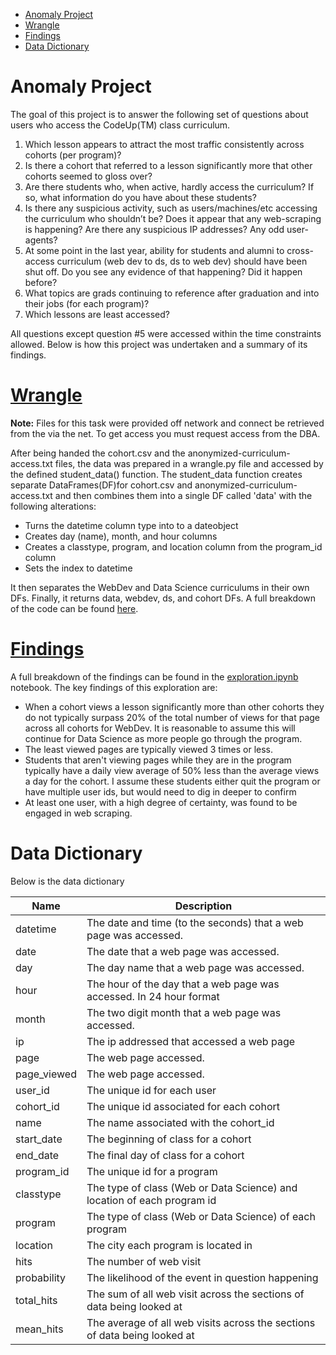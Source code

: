 - [Anomaly Project](#anomaly-project)
- [Wrangle](#wrangle)
- [Findings](#findings)
- [Data Dictionary](#data-dictionary)
  
# Anomaly Project
The goal of this project is to answer the following set of questions about users who access the CodeUp(TM) class curriculum.

1. Which lesson appears to attract the most traffic consistently across cohorts (per program)?
2. Is there a cohort that referred to a lesson significantly more that other cohorts seemed to gloss over? 
3. Are there students who, when active, hardly access the curriculum? If so, what information do you have about these students? 
4. Is there any suspicious activity, such as users/machines/etc accessing the curriculum who shouldn’t be? Does it appear that any web-scraping is happening? Are there any suspicious IP addresses? Any odd user-agents? 
5. At some point in the last year, ability for students and alumni to cross-access curriculum (web dev to ds, ds to web dev) should have been shut off. Do you see any evidence of that happening? Did it happen before? 
6. What topics are grads continuing to reference after graduation and into their jobs (for each program)? 
7. Which lessons are least accessed? 

All questions except question #5 were accessed within the time constraints allowed. Below is how this project was undertaken and a summary of its findings.

# [Wrangle](https://github.com/datastraine/anomaly-project/blob/main/wrangle.py)
**Note:** Files for this task were provided off network and connect be retrieved from the via the net. To get access you must request access from the DBA.

After being handed the cohort.csv and the anonymized-curriculum-access.txt files, the data was prepared in a wrangle.py file and accessed by the defined student_data() function. The student_data function creates separate DataFrames(DF)for cohort.csv and anonymized-curriculum-access.txt and then combines them into a single DF called 'data' with the following alterations:
    
  * Turns the datetime column type into to a dateobject
  * Creates day (name), month, and hour columns
  * Creates a classtype, program, and location column from the program_id column
  * Sets the index to datetime
   
It then separates the WebDev and Data Science curriculums in their own DFs. Finally, it returns data, webdev, ds, and cohort DFs. A full breakdown of the code can be found [here](https://github.com/datastraine/anomaly-project/blob/main/wrangle.py). 

# [Findings](https://github.com/datastraine/anomaly-project/blob/main/exploration.ipynb)
A full breakdown of the findings can be found in the [exploration.ipynb](https://github.com/datastraine/anomaly-project/blob/main/exploration.ipynb) notebook. The key findings of this exploration are:
  * When a cohort views a lesson significantly more than other cohorts they do not typically surpass 20% of the total number of views for that page across all cohorts for WebDev. It is reasonable to assume this will continue for Data Science as more people go through the program.
  * The least viewed pages are typically viewed 3 times or less.
  * Students that aren't viewing pages while they are in the program typically have a daily view average of 50% less than the average views a day for the cohort. I assume these students either quit the program or have multiple user ids, but would need to dig in deeper to confirm
  * At least one user, with a high degree of certainty, was found to be engaged in web scraping.

# Data Dictionary
Below is the data dictionary

| Name  | Description  |
|---|---|
| datetime | The date and time (to the seconds) that a web page was accessed. |
| date |  The date that a web page was accessed.  |
| day | The day name that a web page was accessed. |
| hour | The hour of the day that a web page was accessed. In 24 hour format |
| month  | The two digit month that a web page was accessed. |
| ip | The ip addressed that accessed a web page  |
| page | The web page accessed.   |
| page_viewed | The web page accessed.   |
| user_id | The unique id for each user |
| cohort_id | The unique id associated for each cohort |
| name | The name associated with the cohort_id  |
| start_date | The beginning of class for a cohort  |
| end_date | The final day of class for a cohort  |
| program_id  | The unique id for a program |
| classtype | The type of class (Web or Data Science) and location of each program id |
| program  |  The type of class (Web or Data Science) of each program |
| location | The city each program is located in |
| hits | The number of web visit  |
| probability | The likelihood of the event in question happening |
| total_hits | The sum of all web visit across the sections of data being looked at |
| mean_hits | The average of all web visits across the sections of data being looked at  |

